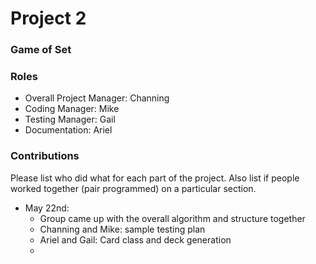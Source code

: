 # Project 2
### Game of Set

### Roles
* Overall Project Manager: Channing
* Coding Manager: Mike
* Testing Manager: Gail
* Documentation: Ariel

### Contributions
Please list who did what for each part of the project.
Also list if people worked together (pair programmed) on a particular section.

* May 22nd:
  * Group came up with the overall algorithm and structure together
  * Channing and Mike: sample testing plan
  * Ariel and Gail: Card class and deck generation
  *

